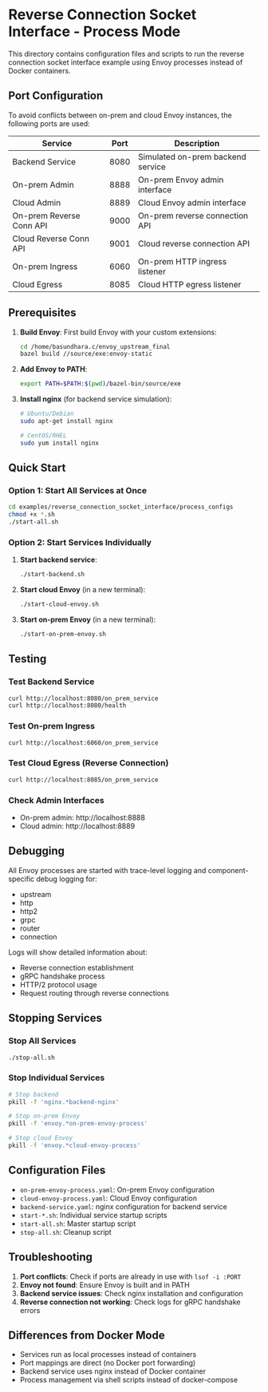 # Reverse Connection Socket Interface - Process Mode

This directory contains configuration files and scripts to run the reverse connection socket interface example using Envoy processes instead of Docker containers.

## Port Configuration

To avoid conflicts between on-prem and cloud Envoy instances, the following ports are used:

| Service | Port | Description |
|---------|------|-------------|
| Backend Service | 8080 | Simulated on-prem backend service |
| On-prem Admin | 8888 | On-prem Envoy admin interface |
| Cloud Admin | 8889 | Cloud Envoy admin interface |
| On-prem Reverse Conn API | 9000 | On-prem reverse connection API |
| Cloud Reverse Conn API | 9001 | Cloud reverse connection API |
| On-prem Ingress | 6060 | On-prem HTTP ingress listener |
| Cloud Egress | 8085 | Cloud HTTP egress listener |

## Prerequisites

1. **Build Envoy**: First build Envoy with your custom extensions:
   ```bash
   cd /home/basundhara.c/envoy_upstream_final
   bazel build //source/exe:envoy-static
   ```

2. **Add Envoy to PATH**:
   ```bash
   export PATH=$PATH:$(pwd)/bazel-bin/source/exe
   ```

3. **Install nginx** (for backend service simulation):
   ```bash
   # Ubuntu/Debian
   sudo apt-get install nginx
   
   # CentOS/RHEL
   sudo yum install nginx
   ```

## Quick Start

### Option 1: Start All Services at Once
```bash
cd examples/reverse_connection_socket_interface/process_configs
chmod +x *.sh
./start-all.sh
```

### Option 2: Start Services Individually

1. **Start backend service**:
   ```bash
   ./start-backend.sh
   ```

2. **Start cloud Envoy** (in a new terminal):
   ```bash
   ./start-cloud-envoy.sh
   ```

3. **Start on-prem Envoy** (in a new terminal):
   ```bash
   ./start-on-prem-envoy.sh
   ```

## Testing

### Test Backend Service
```bash
curl http://localhost:8080/on_prem_service
curl http://localhost:8080/health
```

### Test On-prem Ingress
```bash
curl http://localhost:6060/on_prem_service
```

### Test Cloud Egress (Reverse Connection)
```bash
curl http://localhost:8085/on_prem_service
```

### Check Admin Interfaces
- On-prem admin: http://localhost:8888
- Cloud admin: http://localhost:8889

## Debugging

All Envoy processes are started with trace-level logging and component-specific debug logging for:
- upstream
- http
- http2
- grpc
- router
- connection

Logs will show detailed information about:
- Reverse connection establishment
- gRPC handshake process
- HTTP/2 protocol usage
- Request routing through reverse connections

## Stopping Services

### Stop All Services
```bash
./stop-all.sh
```

### Stop Individual Services
```bash
# Stop backend
pkill -f 'nginx.*backend-nginx'

# Stop on-prem Envoy
pkill -f 'envoy.*on-prem-envoy-process'

# Stop cloud Envoy
pkill -f 'envoy.*cloud-envoy-process'
```

## Configuration Files

- `on-prem-envoy-process.yaml`: On-prem Envoy configuration
- `cloud-envoy-process.yaml`: Cloud Envoy configuration
- `backend-service.yaml`: nginx configuration for backend service
- `start-*.sh`: Individual service startup scripts
- `start-all.sh`: Master startup script
- `stop-all.sh`: Cleanup script

## Troubleshooting

1. **Port conflicts**: Check if ports are already in use with `lsof -i :PORT`
2. **Envoy not found**: Ensure Envoy is built and in PATH
3. **Backend service issues**: Check nginx installation and configuration
4. **Reverse connection not working**: Check logs for gRPC handshake errors

## Differences from Docker Mode

- Services run as local processes instead of containers
- Port mappings are direct (no Docker port forwarding)
- Backend service uses nginx instead of Docker container
- Process management via shell scripts instead of docker-compose
